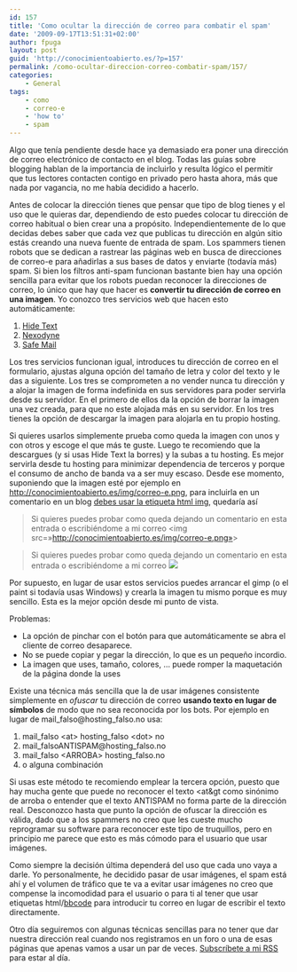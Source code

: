 ```yaml
---
id: 157
title: 'Como ocultar la dirección de correo para combatir el spam'
date: '2009-09-17T13:51:31+02:00'
author: fpuga
layout: post
guid: 'http://conocimientoabierto.es/?p=157'
permalink: /como-ocultar-direccion-correo-combatir-spam/157/
categories:
    - General
tags:
    - como
    - correo-e
    - 'how to'
    - spam
---
```


Algo que tenía pendiente desde hace ya demasiado era poner una dirección de correo electrónico de contacto en el blog. Todas las guías sobre blogging hablan de la importancia de incluirlo y resulta lógico el permitir que tus lectores contacten contigo en privado pero hasta ahora, más que nada por vagancia, no me había decidido a hacerlo.

Antes de colocar la dirección tienes que pensar que tipo de blog tienes y el uso que le quieras dar, dependiendo de esto puedes colocar tu dirección de correo habitual o bien crear una a propósito. Independientemente de lo que decidas debes saber que cada vez que publicas tu dirección en algún sitio estás creando una nueva fuente de entrada de spam. Los spammers tienen robots que se dedican a rastrear las páginas web en busca de direcciones de correo-e para añadirlas a sus bases de datos y enviarte (todavía más) spam. Si bien los filtros anti-spam funcionan bastante bien hay una opción sencilla para evitar que los robots puedan reconocer la direcciones de correo, lo único que hay que hacer es **convertir tu dirección de correo en una imagen**. Yo conozco tres servicios web que hacen esto automáticamente:

1. [Hide Text](http://www.hidetext.net/index.php)
2. [Nexodyne](http://services.nexodyne.com/email/index.php)
3. [Safe Mail](http://safemail.justlikeed.net/index.php)

Los tres servicios funcionan igual, introduces tu dirección de correo en el formulario, ajustas alguna opción del tamaño de letra y color del texto y le das a siguiente. Los tres se comprometen a no vender nunca tu dirección y a alojar la imagen de forma indefinida en sus servidores para poder servirla desde su servidor. En el primero de ellos da la opción de borrar la imagen una vez creada, para que no este alojada más en su servidor. En los tres tienes la opción de descargar la imagen para alojarla en tu propio hosting.

Si quieres usarlos simplemente prueba como queda la imagen con unos y con otros y escoge el que más te guste. Luego te recomiendo que la descargues (y si usas Hide Text la borres) y la subas a tu hosting. Es mejor servirla desde tu hosting para minimizar dependencia de terceros y porque el consumo de ancho de banda va a ser muy escaso. Desde ese momento, suponiendo que la imagen esté por ejemplo en http://conocimientoabierto.es/img/correo-e.png, para incluirla en un comentario en un blog [debes usar la etiqueta html img](http://services.nexodyne.com/email/faq.html), quedaría así

> Si quieres puedes probar como queda dejando un comentario en esta entrada o escribiéndome a mi correo &lt;img src=»http://conocimientoabierto.es/img/correo-e.png»&gt;

> Si quieres puedes probar como queda dejando un comentario en esta entrada o escribiéndome a mi correo ![](http://conocimientoabierto.odiseus.org/wp-content/blogs.dir/16/files/galerias/enelblog/correo-e.png)

Por supuesto, en lugar de usar estos servicios puedes arrancar el gimp (o el paint si todavía usas Windows) y crearla la imagen tu mismo porque es muy sencillo. Esta es la mejor opción desde mi punto de vista.

Problemas:

- La opción de pinchar con el botón para que automáticamente se abra el cliente de correo desaparece.
- No se puede copiar y pegar la dirección, lo que es un pequeño incordio.
- La imagen que uses, tamaño, colores, … puede romper la maquetación de la página donde la uses

Existe una técnica más sencilla que la de usar imágenes consistente simplemente en *ofuscar* tu dirección de correo **usando texto en lugar de símbolos** de modo que no sea reconocida por los bots. Por ejemplo en lugar de mail\_falso@hosting\_falso.no usa:

1. mail\_falso &lt;at&gt; hosting\_falso &lt;dot&gt; no
2. mail\_falsoANTISPAM@hosting\_falso.no
3. mail\_falso &lt;ARROBA&gt; hosting\_falso.no
4. o alguna combinación

Si usas este método te recomiendo emplear la tercera opción, puesto que hay mucha gente que puede no reconocer el texto &lt;at&amp;gt como sinónimo de arroba o entender que el texto ANTISPAM no forma parte de la dirección real. Desconozco hasta que punto la opción de ofuscar la dirección es válida, dado que a los spammers no creo que les cueste mucho reprogramar su software para reconocer este tipo de truquillos, pero en principio me parece que esto es más cómodo para el usuario que usar imágenes.

Como siempre la decisión última dependerá del uso que cada uno vaya a darle. Yo personalmente, he decidido pasar de usar imágenes, el spam está ahí y el volumen de tráfico que te va a evitar usar imágenes no creo que compense la incomodidad para el usuario o para ti al tener que usar etiquetas html/[bbcode](http://es.wikipedia.org/wiki/BBCode) para introducir tu correo en lugar de escribir el texto directamente.

Otro día seguiremos con algunas técnicas sencillas para no tener que dar nuestra dirección real cuando nos registramos en un foro o una de esas páginas que apenas vamos a usar un par de veces. [Subscríbete a mi RSS](http://feeds.conocimientoabierto.es) para estar al día.